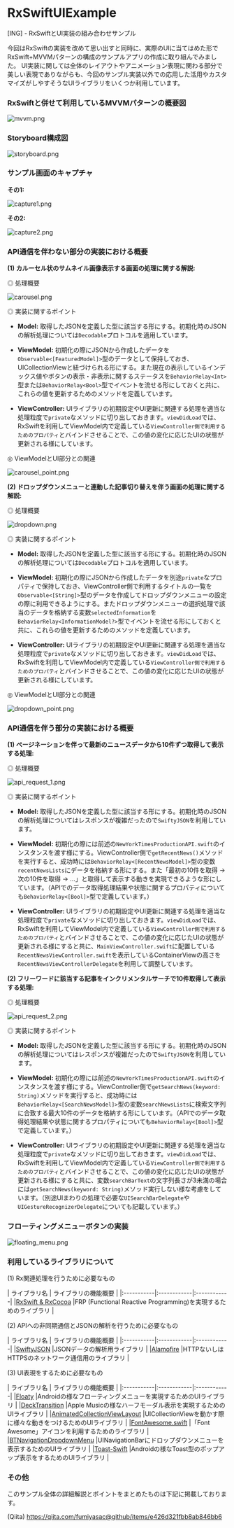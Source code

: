# RxSwiftUIExample
[ING] - RxSwiftとUI実装の組み合わせサンプル

今回はRxSwiftの実装を改めて思い出すと同時に、実際のUIに当てはめた形でRxSwift+MVVMパターンの構成のサンプルアプリの作成に取り組んでみました。
UI実装に関しては全体のレイアウトやアニメーション表現に関わる部分で美しい表現でありながらも、今回のサンプル実装以外での応用した活用やカスタマイズがしやすそうなUIライブラリをいくつか利用しています。

### RxSwiftと併せて利用しているMVVMパターンの概要図

![mvvm.png](https://camo.qiitausercontent.com/b619a7738f54a958bd0da42dbbd24acf0142a07b/68747470733a2f2f71696974612d696d6167652d73746f72652e73332e616d617a6f6e6177732e636f6d2f302f31373430302f36346566386130652d633263662d356438392d383036632d3463353732336434333137392e706e67)

### Storyboard構成図

![storyboard.png](https://qiita-image-store.s3.amazonaws.com/0/17400/f479962b-f2e1-fcb5-f42b-20b1e531da7e.png)

### サンプル画面のキャプチャ

__その1:__

![capture1.png](https://qiita-image-store.s3.amazonaws.com/0/17400/e4fa0446-fac1-3c5d-3739-08dd8472daf1.png)

__その2:__

![capture2.png](https://qiita-image-store.s3.amazonaws.com/0/17400/99948892-ccda-9edb-a038-bffbff246827.png)

### API通信を伴わない部分の実装における概要

__(1) カルーセル状のサムネイル画像表示する画面の処理に関する解説:__

◎ 処理概要

![carousel.png](https://qiita-image-store.s3.amazonaws.com/0/17400/46b639de-8a5a-5aee-b7db-afca95716aa2.png)

◎ 実装に関するポイント

+ __Model:__ 取得したJSONを定義した型に該当する形にする。初期化時のJSONの解析処理については`Decodable`プロトコルを適用しています。

+ __ViewModel:__ 初期化の際にJSONから作成したデータを`Observable<[FeaturedModel]>`型のデータとして保持しておき、UICollectionViewと紐づけられる形にする。また現在の表示しているインデックス値やボタンの表示・非表示に関するステータスを`BehaviorRelay<Int>`型または`BehaviorRelay<Bool>`型でイベントを流せる形にしておくと共に、これらの値を更新するためのメソッドを定義しています。

+ __ViewController:__ UIライブラリの初期設定やUI更新に関連する処理を適当な処理粒度で`private`なメソッドに切り出しておきます。`viewDidLoad`では、RxSwiftを利用してViewModel内で定義している`ViewController側で利用するためのプロパティ`とバインドさせることで、この値の変化に応じたUIの状態が更新される様にしています。

◎ ViewModelとUI部分との関連

![carousel_point.png](https://qiita-image-store.s3.amazonaws.com/0/17400/50dd2869-e928-5098-a2e4-8e12ade68d2d.png)

__(2) ドロップダウンメニューと連動した記事切り替えを伴う画面の処理に関する解説:__

◎ 処理概要

![dropdown.png](https://qiita-image-store.s3.amazonaws.com/0/17400/17af74d3-1d85-884b-c9c2-a56545f48958.png)

◎ 実装に関するポイント

+ __Model:__ 取得したJSONを定義した型に該当する形にする。初期化時のJSONの解析処理については`Decodable`プロトコルを適用しています。

+ __ViewModel:__ 初期化の際にJSONから作成したデータを別途`private`なプロパティで保持しておき、ViewController側で利用するタイトルの一覧を`Observable<[String]>`型のデータを作成してドロップダウンメニューの設定の際に利用できるようにする。またドロップダウンメニューの選択処理で該当のデータを格納する変数`selectedInformation`を`BehaviorRelay<InformationModel?>`型でイベントを流せる形にしておくと共に、これらの値を更新するためのメソッドを定義しています。

+ __ViewController:__ UIライブラリの初期設定やUI更新に関連する処理を適当な処理粒度で`private`なメソッドに切り出しておきます。`viewDidLoad`では、RxSwiftを利用してViewModel内で定義している`ViewController側で利用するためのプロパティ`とバインドさせることで、この値の変化に応じたUIの状態が更新される様にしています。

◎ ViewModelとUI部分との関連

![dropdown_point.png](https://qiita-image-store.s3.amazonaws.com/0/17400/96c76194-7fd7-5573-46c3-60451f256883.png)

### API通信を伴う部分の実装における概要

__(1) ページネーションを伴って最新のニュースデータから10件ずつ取得して表示する処理:__

◎ 処理概要

![api_request_1.png](https://qiita-image-store.s3.amazonaws.com/0/17400/50109c23-e8ea-7529-1f6d-5e05859ee295.png)

◎ 実装に関するポイント

+ __Model:__ 取得したJSONを定義した型に該当する形にする。初期化時のJSONの解析処理についてはレスポンスが複雑だったので`SwiftyJSON`を利用しています。

+ __ViewModel:__ 初期化の際には前述の`NewYorkTimesProductionAPI.swift`のインスタンスを渡す様にする。ViewController側で`getRecentNews()`メソッドを実行すると、成功時には`BehaviorRelay<[RecentNewsModel]>`型の変数`recentNewsLists`にデータを格納する形にする。また「最初の10件を取得 → 次の10件を取得 → ...」と取得して表示する動きを実現できるような形にしています。（APIでのデータ取得処理結果や状態に関するプロパティについても`BehaviorRelay<[Bool]>`型で定義しています。）

+ __ViewController:__ UIライブラリの初期設定やUI更新に関連する処理を適当な処理粒度で`private`なメソッドに切り出しておきます。`viewDidLoad`では、RxSwiftを利用してViewModel内で定義している`ViewController側で利用するためのプロパティ`とバインドさせることで、この値の変化に応じたUIの状態が更新される様にすると共に、`MainViewController.swift`に配置している`RecentNewsViewController.swift`を表示しているContainerViewの高さを`RecentNewsViewControllerDelegate`を利用して調整しています。

__(2) フリーワードに該当する記事をインクリメンタルサーチで10件取得して表示する処理:__

◎ 処理概要

![api_request_2.png](https://qiita-image-store.s3.amazonaws.com/0/17400/b61ac78a-9e52-29e0-a7e5-df1cb3c7c5ee.png)

◎ 実装に関するポイント

+ __Model:__ 取得したJSONを定義した型に該当する形にする。初期化時のJSONの解析処理についてはレスポンスが複雑だったので`SwiftyJSON`を利用しています。

+ __ViewModel:__ 初期化の際には前述の`NewYorkTimesProductionAPI.swift`のインスタンスを渡す様にする。ViewController側で`getSearchNews(keyword: String)`メソッドを実行すると、成功時には`BehaviorRelay<[SearchNewsModel]>`型の変数`searchNewsLists`に検索文字列に合致する最大10件のデータを格納する形にしています。（APIでのデータ取得処理結果や状態に関するプロパティについても`BehaviorRelay<[Bool]>`型で定義しています。）

+ __ViewController:__ UIライブラリの初期設定やUI更新に関連する処理を適当な処理粒度で`private`なメソッドに切り出しておきます。`viewDidLoad`では、RxSwiftを利用してViewModel内で定義している`ViewController側で利用するためのプロパティ`とバインドさせることで、この値の変化に応じたUIの状態が更新される様にすると共に、変数`searchBarText`の文字列長さが3未満の場合には`getSearchNews(keyword: String)`メソッド実行しない様な考慮をしています。（別途UIまわりの処理で必要な`UISearchBarDelegate`や`UIGestureRecognizerDelegate`についても記載しています。）

### フローティングメニューボタンの実装

![floating_menu.png](https://qiita-image-store.s3.amazonaws.com/0/17400/0939b16e-cbdf-93c7-2169-d0380d47fd3b.png)

### 利用しているライブラリについて

(1) Rx関連処理を行うために必要なもの

| ライブラリ名 | ライブラリの機能概要 |
|:-----------|:------------|:------------|
|[RxSwift & RxCocoa](https://github.com/ReactiveX/RxSwift) |FRP (Functional Reactive Programming)を実現するためのライブラリ |

(2) APIへの非同期通信とJSONの解析を行うために必要なもの

| ライブラリ名 | ライブラリの機能概要 |
|:-----------|:------------|:------------|
|[SwiftyJSON](https://github.com/SwiftyJSON/SwiftyJSON) |JSONデータの解析用ライブラリ |
|[Alamofire](https://github.com/Alamofire/Alamofire) |HTTPないしはHTTPSのネットワーク通信用のライブラリ |

(3) UI表現をするために必要なもの

| ライブラリ名 | ライブラリの機能概要 |
|:-----------|:------------|:------------|
|[Floaty](https://github.com/kciter/Floaty) |Androidの様なフローティングメニューを実現するためのUIライブラリ |
|[DeckTransition](https://github.com/HarshilShah/DeckTransition) |Apple Musicの様なハーフモーダル表示を実現するためのUIライブラリ |
|[AnimatedCollectionViewLayout](https://github.com/KelvinJin/AnimatedCollectionViewLayout) |UICollectionViewを動かす際に様々な動きをつけるためのUIライブラリ |
|[FontAwesome.swift](https://github.com/thii/FontAwesome.swift) |「Font Awesome」アイコンを利用するためのライブラリ |
|[BTNavigationDropdownMenu](https://github.com/PhamBaTho/BTNavigationDropdownMenu) |UINavigationBarにドロップダウンメニューを表示するためのUIライブラリ |
|[Toast-Swift](https://github.com/scalessec/Toast-Swift) |Androidの様なToast型のポップアップ表示をするためのUIライブラリ |

### その他

このサンプル全体の詳細解説とポイントをまとめたものは下記に掲載しております。

(Qiita) https://qiita.com/fumiyasac@github/items/e426d321fbb8ab846bb6
